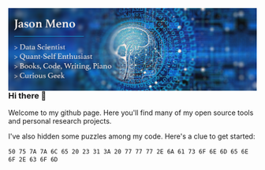 <img style="float: left;" src="images/jameno_banner.png">

### Hi there 👋 

Welcome to my github page. Here you'll find many of my open source tools and personal research projects. 

I've also hidden some puzzles among my code. Here's a clue to get started:  
```
50 75 7A 7A 6C 65 20 23 31 3A 20 77 77 77 2E 6A 61 73 6F 6E 6D 65 6E 6F 2E 63 6F 6D
```

<!--
**jameno/jameno** is a ✨ _special_ ✨ repository because its `README.md` (this file) appears on your GitHub profile.

Here are some ideas to get you started:

- 🔭 I’m currently working on ...
- 🌱 I’m currently learning ...
- 👯 I’m looking to collaborate on ...
- 🤔 I’m looking for help with ...
- 💬 Ask me about ...
- 📫 How to reach me: ...
- 😄 Pronouns: ...
- ⚡ Fun fact: ...
-->
